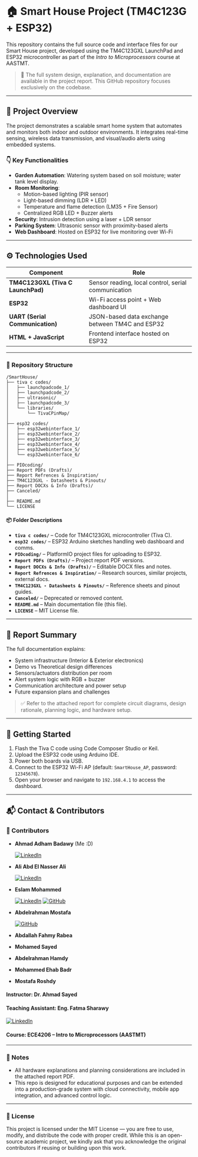 # 🏠 Smart House Project (TM4C123G + ESP32)

This repository contains the full source code and interface files for our Smart House project, developed using the TM4C123GXL LaunchPad and ESP32 microcontroller as part of the *Intro to Microprocessors* course at AASTMT.

> 📄 The full system design, explanation, and documentation are available in the project report. This GitHub repository focuses exclusively on the codebase.

---

## 📘 Project Overview

The project demonstrates a scalable smart home system that automates and monitors both indoor and outdoor environments. It integrates real-time sensing, wireless data transmission, and visual/audio alerts using embedded systems.

### 👇 Key Functionalities
- **Garden Automation**: Watering system based on soil moisture; water tank level display.
- **Room Monitoring**:
  - Motion-based lighting (PIR sensor)
  - Light-based dimming (LDR + LED)
  - Temperature and flame detection (LM35 + Fire Sensor)
  - Centralized RGB LED + Buzzer alerts
- **Security**: Intrusion detection using a laser + LDR sensor
- **Parking System**: Ultrasonic sensor with proximity-based alerts
- **Web Dashboard**: Hosted on ESP32 for live monitoring over Wi-Fi

---

## ⚙️ Technologies Used

| Component | Role |
|----------|------|
| **TM4C123GXL (Tiva C LaunchPad)** | Sensor reading, local control, serial communication |
| **ESP32** | Wi-Fi access point + Web dashboard UI |
| **UART (Serial Communication)** | JSON-based data exchange between TM4C and ESP32 |
| **HTML + JavaScript** | Frontend interface hosted on ESP32 |

---
### 📁 Repository Structure

```plaintext
/SmartHouse/
├── tiva c codes/
│   ├── launchpadcode_1/
│   ├── launchpadcode_2/
│   ├── ultrasonic/
│   ├── launchpadcode_3/
│   └── libraries/
│       └── TivaCPinMap/
│
├── esp32 codes/
│   ├── esp32webinterface_1/
│   ├── esp32webinterface_2/
│   ├── esp32webinterface_3/
│   ├── esp32webinterface_4/
│   ├── esp32webinterface_5/
│   └── esp32webinterface_6/
│
├── PIOcoding/
├── Report PDFs (Drafts)/
├── Report Refrences & Inspiration/
├── TM4C123GXL - Datasheets & Pinouts/
├── Report DOCXs & Info (Drafts)/
├── Canceled/
│
├── README.md
└── LICENSE
```
#### 📦 Folder Descriptions

- **`tiva c codes/`** – Code for TM4C123GXL microcontroller (Tiva C).
- **`esp32 codes/`** – ESP32 Arduino sketches handling web dashboard and comms.
- **`PIOcoding/`** – PlatformIO project files for uploading to ESP32.
- **`Report PDFs (Drafts)/`** – Project report PDF versions.
- **`Report DOCXs & Info (Drafts)/`** – Editable DOCX files and notes.
- **`Report Refrences & Inspiration/`** – Research sources, similar projects, external docs.
- **`TM4C123GXL - Datasheets & Pinouts/`** – Reference sheets and pinout guides.
- **`Canceled/`** – Deprecated or removed content.
- **`README.md`** – Main documentation file (this file).
- **`LICENSE`** – MIT License file.
---

## 📝 Report Summary

The full documentation explains:

- System infrastructure (Interior & Exterior electronics)
- Demo vs Theoretical design differences
- Sensors/actuators distribution per room
- Alert system logic with RGB + buzzer
- Communication architecture and power setup
- Future expansion plans and challenges

> ✅ Refer to the attached report for complete circuit diagrams, design rationale, planning logic, and hardware setup.

---

## 🚀 Getting Started

1. Flash the Tiva C code using Code Composer Studio or Keil.
2. Upload the ESP32 code using Arduino IDE.
3. Power both boards via USB.
4. Connect to the ESP32 Wi-Fi AP (default: `SmartHouse_AP`, password: `12345678`).
5. Open your browser and navigate to `192.168.4.1` to access the dashboard.

---

## 📬 Contact & Contributors

### 👥 Contributors

- **Ahmad Adham Badawy**  (Me :D)

  [![LinkedIn](https://img.shields.io/badge/LinkedIn-Profile-blue?logo=linkedin)](https://www.linkedin.com/in/ahmad-adham-badawy/)

- **Ali Abd El Nasser Ali**  

  [![LinkedIn](https://img.shields.io/badge/LinkedIn-Profile-blue?logo=linkedin)](https://www.linkedin.com/in/ali-abd-el-nasser-ali-970236363/)

- **Eslam Mohammed**
  
  [![LinkedIn](https://img.shields.io/badge/LinkedIn-Profile-blue?logo=linkedin)](https://www.linkedin.com/in/eslam-mohammed-abdelkader)
  [![GitHub](https://img.shields.io/badge/GitHub-Profile-black?logo=github)](https://github.com/Eslam-Mohammed198)

- **Abdelrahman Mostafa**

  [![GitHub](https://img.shields.io/badge/GitHub-Profile-black?logo=github)](https://github.com/Abd0M0stafa)
  
- **Abdallah Fahmy Rabea**

- **Mohamed Sayed**

- **Abdelrahman Hamdy**

- **Mohammed Ehab Badr**

- **Mostafa Roshdy**


#### Instructor: Dr. Ahmad Sayed  
#### Teaching Assistant: Eng. Fatma Sharawy  

  [![LinkedIn](https://img.shields.io/badge/LinkedIn-Profile-blue?logo=linkedin)](https://www.linkedin.com/in/fatma-sharawy-279ba3164/)

#### Course: ECE4206 – Intro to Microprocessors (AASTMT)

---

### 📌 Notes

- All hardware explanations and planning considerations are included in the attached report PDF.
- This repo is designed for educational purposes and can be extended into a production-grade system with cloud connectivity, mobile app integration, and advanced control logic.

---
### 📄 License

This project is licensed under the MIT License — you are free to use, modify, and distribute the code with proper credit. While this is an open-source academic project, we kindly ask that you acknowledge the original contributors if reusing or building upon this work.

